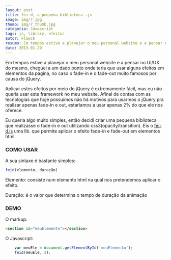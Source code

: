 ```yaml
---
layout: post
title: fei-d, a pequena biblioteca .js
image: img/7.jpg
thumb: img/7_thumb.jpg
categoria: Javascript
tags: js, library, efeitos
autor: Flowck
resumo: Em tempos estive a planejar o meu personal website e a pensar no UI/UX do mesmo, cheguei a um dado ponto onde teria que usar alguns efeitos em elementos da pagina, no caso o fade-in e o fade-out muito famosos por causa do jQuery.
date: 2013-01-29
---
```


Em tempos estive a planejar o meu personal website e a pensar no UI/UX do mesmo, cheguei a um dado ponto onde teria que usar alguns efeitos em elementos da pagina, no caso o fade-in e o fade-out muito famosos por causa do jQuery.

Aplicar estes efeitos por meio do jQuery é extremamente fácil, mas eu não queria usar este framework no meu website. Afinal de contas com as tecnologias que hoje possuímos não há motivos para usarmos o jQuery pra realizar apenas fade-in e out, estaríamos a usar apenas 2% do que ele nos oferece.

Eu queria algo muito simples, então decidi criar uma pequena biblioteca que realizasse o fade-in e out utilizando css3(opacity/transition). Eis o [fei-d.js](https://github.com/Flowck/fei-d) uma lib. que permite aplicar o efeito fade-in e fade-out em elementos html.

### COMO USAR

A sua sintaxe é bastante simples: 
``` javascript
feid(elemento, duração)
```

Elemento: consiste num elemento html na qual nos pretendemos aplicar o efeito.

Duração: é o valor que determina o tempo de duração da animação

### DEMO

O markup:
``` html
<section id="meuElemento"></section>
``` 
O Javascript:

``` javascript
	var meuEle = document.getElementById('meuElemento');
	feid(meuEle, 2);
``` 